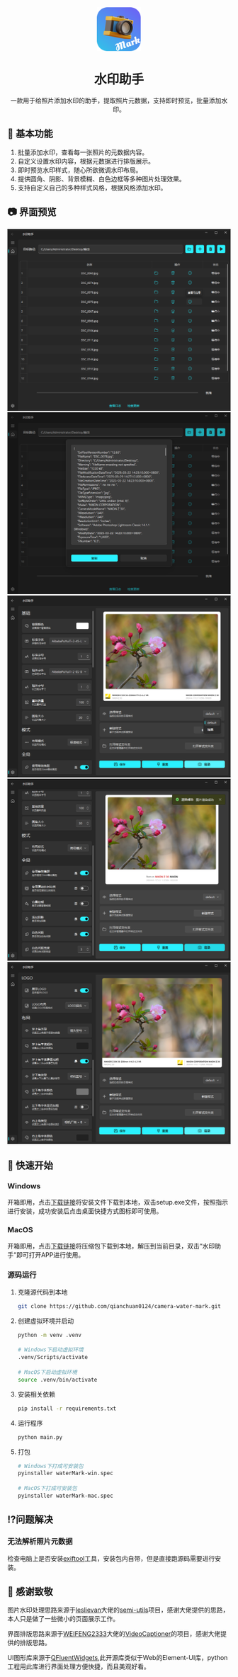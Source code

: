 <div align="center">
  <img src="./doc/images/logo.svg"alt="WaterMark Logo" width="100">
  <h1>水印助手</h1>
  <p>一款用于给照片添加水印的助手，提取照片元数据，支持即时预览，批量添加水印。</p>
</div>

## 📜 基本功能

1. 批量添加水印，查看每一张照片的元数据内容。
2. 自定义设置水印内容，根据元数据进行排版展示。
3. 即时预览水印样式，随心所欲微调水印布局。
4. 提供圆角、阴影、背景模糊、白色边框等多种图片处理效果。
5. 支持自定义自己的多种样式风格，根据风格添加水印。

## 📷 界面预览

<img src="./doc/images/image-20250329142744954.png" alt="image-20250329142744954" style="zoom:80%;" />

<img src="./doc/images/image-20250329142847079.png" alt="image-20250329142847079" style="zoom:80%;" />

<img src="./doc/images/image-20250329142958426.png" alt="image-20250329142958426" style="zoom:80%;" />

<img src="./doc/images/image-20250329143104557.png" alt="image-20250329143104557" style="zoom:80%;" />

<img src="./doc/images/image-20250329143208299.png" alt="image-20250329143208299" style="zoom:80%;" />

## 🛫 快速开始

### Windows

开箱即用，点击[下载链接](https://github.com/qianchuan0124/camera-water-mark/releases/download/v0.0.1/watermark-win.setup.exe)将安装文件下载到本地，双击setup.exe文件，按照指示进行安装，成功安装后点击桌面快捷方式图标即可使用。

### MacOS

开箱即用，点击[下载链接](https://github.com/qianchuan0124/camera-water-mark/releases/download/v0.0.1/watermark-mac.zip)将压缩包下载到本地，解压到当前目录，双击“水印助手”即可打开APP进行使用。

### 源码运行

1. 克隆源代码到本地

   ````bash
   git clone https://github.com/qianchuan0124/camera-water-mark.git
   ````

2. 创建虚拟环境并启动

   ````bash
   python -m venv .venv 
   
   # Windows下启动虚拟环境
   .venv/Scripts/activate
   
   # MacOS下启动虚拟环境
   source .venv/bin/activate
   ````

3. 安装相关依赖

   ````bash
   pip install -r requirements.txt
   ````

4. 运行程序

   ````bash
   python main.py
   ````

5. 打包

   ````bash
   # Windows下打成可安装包
   pyinstaller waterMark-win.spec
   
   # MacOS下打成可安装包
   pyinstaller waterMark-mac.spec
   ````

## ⁉️问题解决

### 无法解析照片元数据

检查电脑上是否安装[exiftool](https://exiftool.org/)工具，安装包内自带，但是直接跑源码需要进行安装。



## 💖 感谢致敬

图片水印处理思路来源于[leslievan](https://github.com/leslievan)大佬的[semi-utils](https://github.com/leslievan/semi-utils)项目，感谢大佬提供的思路，本人只是做了一些微小的页面展示工作。

界面排版思路来源于[WEIFENG2333](https://github.com/WEIFENG2333)大佬的[VideoCaptioner](https://github.com/WEIFENG2333/VideoCaptioner)的项目，感谢大佬提供的排版思路。

UI图形库来源于[QFluentWidgets](https://qfluentwidgets.com/),此开源库类似于Web的Element-UI库，python工程用此库进行界面处理方便快捷，而且美观好看。
